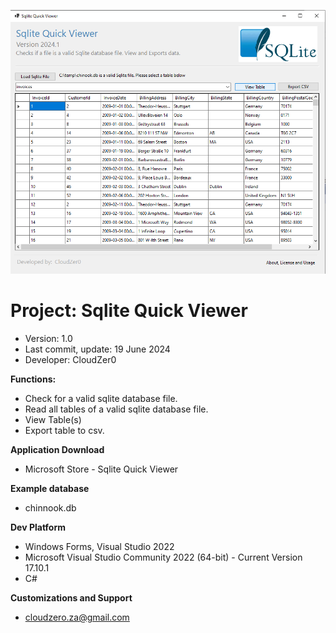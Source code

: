 ![Sqlite Quick Viewer](Splash.png)
# Project:  Sqlite Quick Viewer
- Version:  1.0
- Last commit, update:  19 June 2024
- Developer:  CloudZer0

**Functions:**
- Check for a valid sqlite database file.
- Read all tables of a valid sqlite database file.
- View Table(s)
- Export table to csv.

**Application Download**
- Microsoft Store - Sqlite Quick Viewer

**Example database**
- chinnook.db

**Dev Platform** 
- Windows Forms, Visual Studio 2022
- Microsoft Visual Studio Community 2022 (64-bit) - Current Version 17.10.1
- C#

**Customizations and Support**
- cloudzero.za@gmail.com


